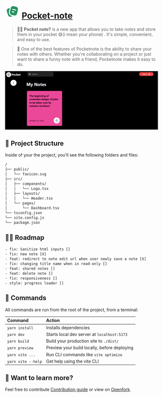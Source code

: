 # ![](./src/assets/logo.svg) [Pocket-note](pocketnote.netlify.app)


> 🧑‍🚀 **Pocket note?** is a new app that allows you to take notes and store them in your pocket 😅(i mean your phone) . 
It's simple, convenient, and easy to use. 

> 🤯 One of the best features of Pocketnote is the ability to share your notes with others. 
Whether you're collaborating on a project or just want to share a funny note with a friend,
 Pocketnote makes it easy to do.

![screenshot](./public/preview.png)


## 🚀 Project Structure

Inside of your the project, you'll see the following folders and files:

```
/
├── public/
│   └── favicon.svg
├── src/
│   ├── components/
│   │   └── Logo.tsx
│   ├── layouts/
│   │   └── Header.tsx
│   └── pages/
│       └── Dashboard.tsx
└── tsconfig.json
└── vite.config.js
└── package.json
```
## 🧑‍🚀 Roadmap
    - fix: Sanitize html inputs []
    - fix: new note [X]
    - feat: redirect to note edit url when user newly save a note [X]
    - fix: changing title name when in read-only []
    - feat: shared notes []
    - feat: delete note []
    - fix: responsiveness []
    - style: progress loader []



## 🧞 Commands

All commands are run from the root of the project, from a terminal:

| Command                | Action                                             |
| :--------------------- | :------------------------------------------------- |
| `yarn install`          | Installs dependencies                              |
| `yarn dev`          | Starts local dev server at `localhost:5173`        |
| `yarn build`        | Build your production site to `./dist/`            |
| `yarn preview`      | Preview your build locally, before deploying       |
| `yarn vite ...`    | Run CLI commands like `vite optimize` |
| `yarn vite --help` | Get help using the vite CLI                       |

## 👀 Want to learn more?

Feel free to contribute [Contribution guide](https://) or view on [Openfork](https://).
